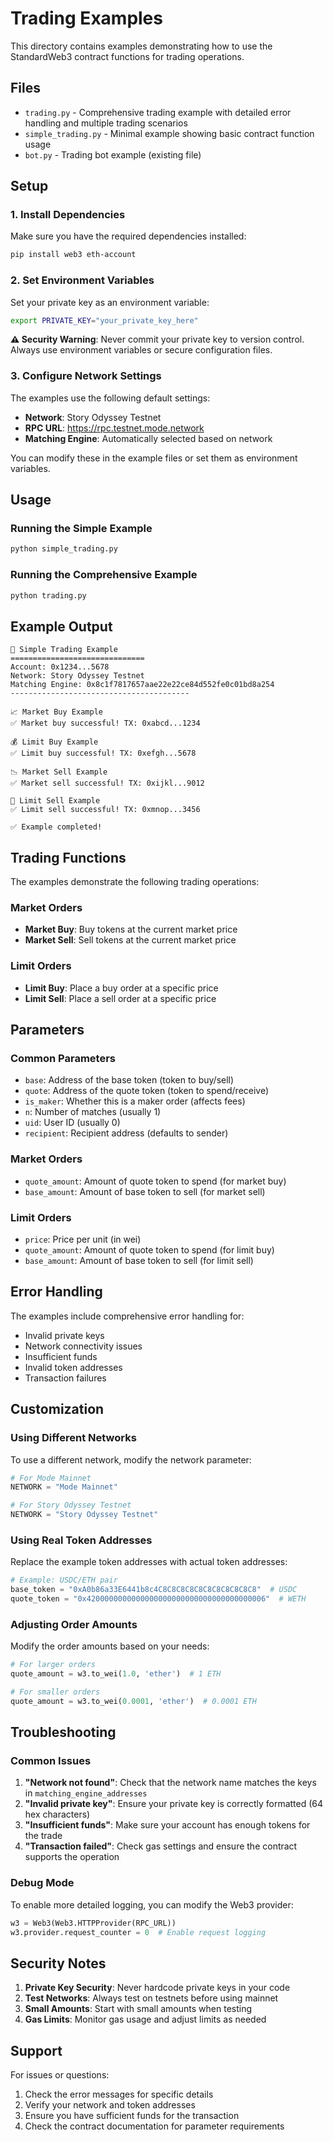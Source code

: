 # Trading Examples

This directory contains examples demonstrating how to use the StandardWeb3 contract functions for trading operations.

## Files

- `trading.py` - Comprehensive trading example with detailed error handling and multiple trading scenarios
- `simple_trading.py` - Minimal example showing basic contract function usage
- `bot.py` - Trading bot example (existing file)

## Setup

### 1. Install Dependencies

Make sure you have the required dependencies installed:

```bash
pip install web3 eth-account
```

### 2. Set Environment Variables

Set your private key as an environment variable:

```bash
export PRIVATE_KEY="your_private_key_here"
```

**⚠️ Security Warning**: Never commit your private key to version control. Always use environment variables or secure configuration files.

### 3. Configure Network Settings

The examples use the following default settings:
- **Network**: Story Odyssey Testnet
- **RPC URL**: https://rpc.testnet.mode.network
- **Matching Engine**: Automatically selected based on network

You can modify these in the example files or set them as environment variables.

## Usage

### Running the Simple Example

```bash
python simple_trading.py
```

### Running the Comprehensive Example

```bash
python trading.py
```

## Example Output

```
🚀 Simple Trading Example
==============================
Account: 0x1234...5678
Network: Story Odyssey Testnet
Matching Engine: 0x8c1f7817657aae22e22ce84d552fe0c01bd8a254
----------------------------------------

📈 Market Buy Example
✅ Market buy successful! TX: 0xabcd...1234

💰 Limit Buy Example
✅ Limit buy successful! TX: 0xefgh...5678

📉 Market Sell Example
✅ Market sell successful! TX: 0xijkl...9012

💸 Limit Sell Example
✅ Limit sell successful! TX: 0xmnop...3456

✅ Example completed!
```

## Trading Functions

The examples demonstrate the following trading operations:

### Market Orders
- **Market Buy**: Buy tokens at the current market price
- **Market Sell**: Sell tokens at the current market price

### Limit Orders
- **Limit Buy**: Place a buy order at a specific price
- **Limit Sell**: Place a sell order at a specific price

## Parameters

### Common Parameters
- `base`: Address of the base token (token to buy/sell)
- `quote`: Address of the quote token (token to spend/receive)
- `is_maker`: Whether this is a maker order (affects fees)
- `n`: Number of matches (usually 1)
- `uid`: User ID (usually 0)
- `recipient`: Recipient address (defaults to sender)

### Market Orders
- `quote_amount`: Amount of quote token to spend (for market buy)
- `base_amount`: Amount of base token to sell (for market sell)

### Limit Orders
- `price`: Price per unit (in wei)
- `quote_amount`: Amount of quote token to spend (for limit buy)
- `base_amount`: Amount of base token to sell (for limit sell)

## Error Handling

The examples include comprehensive error handling for:
- Invalid private keys
- Network connectivity issues
- Insufficient funds
- Invalid token addresses
- Transaction failures

## Customization

### Using Different Networks

To use a different network, modify the network parameter:

```python
# For Mode Mainnet
NETWORK = "Mode Mainnet"

# For Story Odyssey Testnet
NETWORK = "Story Odyssey Testnet"
```

### Using Real Token Addresses

Replace the example token addresses with actual token addresses:

```python
# Example: USDC/ETH pair
base_token = "0xA0b86a33E6441b8c4C8C8C8C8C8C8C8C8C8C8C8"  # USDC
quote_token = "0x4200000000000000000000000000000000000006"  # WETH
```

### Adjusting Order Amounts

Modify the order amounts based on your needs:

```python
# For larger orders
quote_amount = w3.to_wei(1.0, 'ether')  # 1 ETH

# For smaller orders
quote_amount = w3.to_wei(0.0001, 'ether')  # 0.0001 ETH
```

## Troubleshooting

### Common Issues

1. **"Network not found"**: Check that the network name matches the keys in `matching_engine_addresses`
2. **"Invalid private key"**: Ensure your private key is correctly formatted (64 hex characters)
3. **"Insufficient funds"**: Make sure your account has enough tokens for the trade
4. **"Transaction failed"**: Check gas settings and ensure the contract supports the operation

### Debug Mode

To enable more detailed logging, you can modify the Web3 provider:

```python
w3 = Web3(Web3.HTTPProvider(RPC_URL))
w3.provider.request_counter = 0  # Enable request logging
```

## Security Notes

1. **Private Key Security**: Never hardcode private keys in your code
2. **Test Networks**: Always test on testnets before using mainnet
3. **Small Amounts**: Start with small amounts when testing
4. **Gas Limits**: Monitor gas usage and adjust limits as needed

## Support

For issues or questions:
1. Check the error messages for specific details
2. Verify your network and token addresses
3. Ensure you have sufficient funds for the transaction
4. Check the contract documentation for parameter requirements
